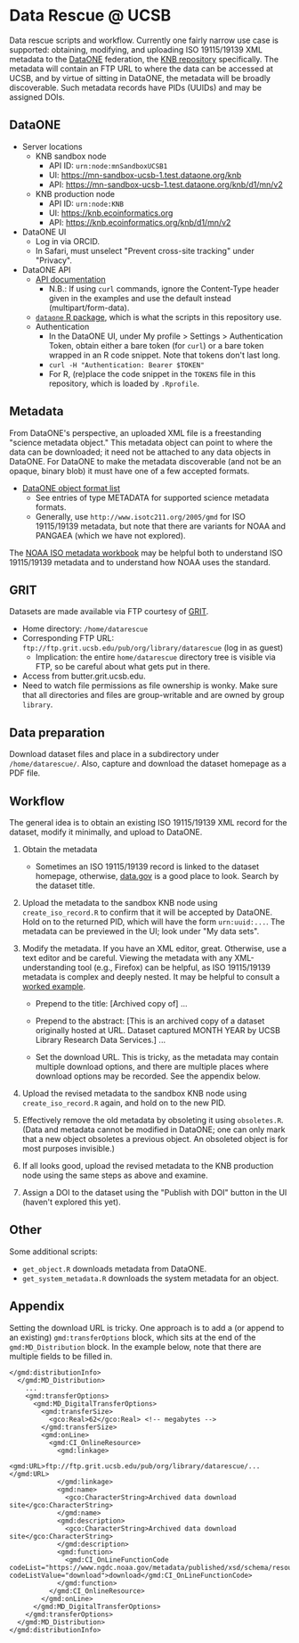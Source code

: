 # Data Rescue \@ UCSB

Data rescue scripts and workflow. Currently one fairly narrow use case is supported: obtaining, modifying, and uploading ISO 19115/19139 XML metadata to the [DataONE](https://www.dataone.org) federation, the [KNB repository](https://knb.ecoinformatics.org) specifically. The metadata will contain an FTP URL to where the data can be accessed at UCSB, and by virtue of sitting in DataONE, the metadata will be broadly discoverable. Such metadata records have PIDs (UUIDs) and may be assigned DOIs.

## DataONE

-   Server locations
    -   KNB sandbox node
        -   API ID: `urn:node:mnSandboxUCSB1`
        -   UI: <https://mn-sandbox-ucsb-1.test.dataone.org/knb>
        -   API: <https://mn-sandbox-ucsb-1.test.dataone.org/knb/d1/mn/v2>
    -   KNB production node
        -   API ID: `urn:node:KNB`
        -   UI: <https://knb.ecoinformatics.org>
        -   API: <https://knb.ecoinformatics.org/knb/d1/mn/v2>
-   DataONE UI
    -   Log in via ORCID.
    -   In Safari, must unselect "Prevent cross-site tracking" under "Privacy".
-   DataONE API
    -   [API documentation](https://knb.ecoinformatics.org/api)
        -   N.B.: If using `curl` commands, ignore the Content-Type header given in the examples and use the default instead (multipart/form-data).
    -   [`dataone` R package](https://github.com/DataONEorg/rdataone), which is what the scripts in this repository use.
    -   Authentication
        -   In the DataONE UI, under My profile \> Settings \> Authentication Token, obtain either a bare token (for `curl`) or a bare token wrapped in an R code snippet. Note that tokens don't last long.
        -   `curl -H "Authentication: Bearer $TOKEN"`
        -   For R, (re)place the code snippet in the `TOKENS` file in this repository, which is loaded by `.Rprofile`.

## Metadata

From DataONE's perspective, an uploaded XML file is a freestanding "science metadata object." This metadata object can point to where the data can be downloaded; it need not be attached to any data objects in DataONE. For DataONE to make the metadata discoverable (and not be an opaque, binary blob) it must have one of a few accepted formats.

-   [DataONE object format list](https://cn.dataone.org/cn/v2/formats)
    -   See entries of type METADATA for supported science metadata formats.
    -   Generally, use `http://www.isotc211.org/2005/gmd` for ISO 19115/19139 metadata, but note that there are variants for NOAA and PANGAEA (which we have not explored).

The [NOAA ISO metadata workbook](https://www.ncei.noaa.gov/sites/default/files/2020-04/ISO%2019115-2%20Workbook_Part%20II%20Extentions%20for%20imagery%20and%20Gridded%20Data.pdf) may be helpful both to understand ISO 19115/19139 metadata and to understand how NOAA uses the standard.

## GRIT

Datasets are made available via FTP courtesy of [GRIT](https://grit.ucsb.edu).

-   Home directory: `/home/datarescue`
-   Corresponding FTP URL: `ftp://ftp.grit.ucsb.edu/pub/org/library/datarescue` (log in as guest)
    -   Implication: the entire `home/datarescue` directory tree is visible via FTP, so be careful about what gets put in there.
-   Access from butter.grit.ucsb.edu.
-   Need to watch file permissions as file ownership is wonky. Make sure that all directories and files are group-writable and are owned by group `library`.

## Data preparation

Download dataset files and place in a subdirectory under `/home/datarescue/`. Also, capture and download the dataset homepage as a PDF file.

## Workflow

The general idea is to obtain an existing ISO 19115/19139 XML record for the dataset, modify it minimally, and upload to DataONE.

1.  Obtain the metadata

    -   Sometimes an ISO 19115/19139 record is linked to the dataset homepage, otherwise, [data.gov](https://data.gov) is a good place to look. Search by the dataset title.

2.  Upload the metadata to the sandbox KNB node using `create_iso_record.R` to confirm that it will be accepted by DataONE. Hold on to the returned PID, which will have the form `urn:uuid:...`. The metadata can be previewed in the UI; look under "My data sets".

3.  Modify the metadata. If you have an XML editor, great. Otherwise, use a text editor and be careful. Viewing the metadata with any XML-understanding tool (e.g., Firefox) can be helpful, as ISO 19115/19139 metadata is complex and deeply nested. It may be helpful to consult a [worked example](https://knb.ecoinformatics.org/view/urn%3Auuid%3A4b5e7c63-6542-4c8e-a980-11e39a973678).

    -   Prepend to the title: [Archived copy of] ...

    -   Prepend to the abstract: [This is an archived copy of a dataset originally hosted at URL. Dataset captured MONTH YEAR by UCSB Library Research Data Services.] ...

    -   Set the download URL. This is tricky, as the metadata may contain multiple download options, and there are multiple places where download options may be recorded. See the appendix below.

4.  Upload the revised metadata to the sandbox KNB node using `create_iso_record.R` again, and hold on to the new PID.

5.  Effectively remove the old metadata by obsoleting it using `obsoletes.R`. (Data and metadata cannot be modified in DataONE; one can only mark that a new object obsoletes a previous object. An obsoleted object is for most purposes invisible.)

6.  If all looks good, upload the revised metadata to the KNB production node using the same steps as above and examine.

7.  Assign a DOI to the dataset using the "Publish with DOI" button in the UI (haven't explored this yet).

## Other

Some additional scripts:

-   `get_object.R` downloads metadata from DataONE.
-   `get_system_metadata.R` downloads the system metadata for an object.

## Appendix

Setting the download URL is tricky. One approach is to add a (or append to an existing) `gmd:transferOptions` block, which sits at the end of the `gmd:MD_Distribution` block. In the example below, note that there are multiple fields to be filled in.

```
</gmd:distributionInfo>
  </gmd:MD_Distribution>
    ...
    <gmd:transferOptions>
      <gmd:MD_DigitalTransferOptions>
        <gmd:transferSize>
          <gco:Real>62</gco:Real> <!-- megabytes -->
        </gmd:transferSize>
        <gmd:onLine>
          <gmd:CI_OnlineResource>
            <gmd:linkage>
              <gmd:URL>ftp://ftp.grit.ucsb.edu/pub/org/library/datarescue/...</gmd:URL>
            </gmd:linkage>
            <gmd:name>
              <gco:CharacterString>Archived data download site</gco:CharacterString>
            </gmd:name>
            <gmd:description>
              <gco:CharacterString>Archived data download site</gco:CharacterString>
            </gmd:description>
            <gmd:function>
              <gmd:CI_OnLineFunctionCode codeList="https://www.ngdc.noaa.gov/metadata/published/xsd/schema/resources/Codelist/gmxCodelists.xml#CI_OnLineFunctionCode" codeListValue="download">download</gmd:CI_OnLineFunctionCode>
            </gmd:function>
          </gmd:CI_OnlineResource>
        </gmd:onLine>
      </gmd:MD_DigitalTransferOptions>
    </gmd:transferOptions>
  </gmd:MD_Distribution>
</gmd:distributionInfo>
```
